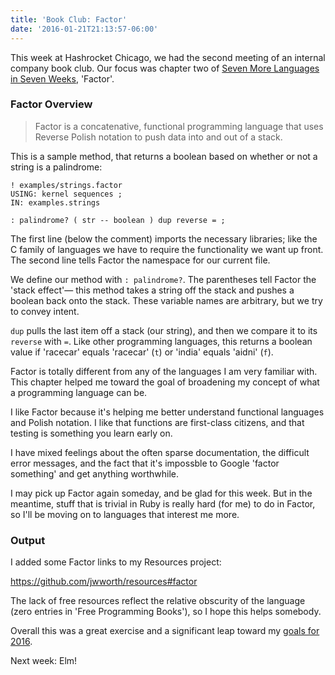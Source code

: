 ```yaml
---
title: 'Book Club: Factor'
date: '2016-01-21T21:13:57-06:00'
---
```


This week at Hashrocket Chicago, we had the second meeting of an internal company book club. Our focus was chapter two of [Seven More Languages in Seven Weeks](https://pragprog.com/book/7lang/seven-more-languages-in-seven-weeks), 'Factor'.

### Factor Overview

> Factor is a concatenative, functional programming language that uses Reverse Polish notation to push data into and out of a stack.

This is a sample method, that returns a boolean based on whether or not a string is a palindrome:

```factor
! examples/strings.factor
USING: kernel sequences ;
IN: examples.strings

: palindrome? ( str -- boolean ) dup reverse = ;
```

The first line (below the comment) imports the necessary libraries; like the C family of languages we have to require the functionality we want up front. The second line tells Factor the namespace for our current file.

We define our method with `: palindrome?`. The parentheses tell Factor the 'stack effect'— this method takes a string off the stack and pushes a boolean back onto the stack. These variable names are arbitrary, but we try to convey intent.

`dup` pulls the last item off a stack (our string), and then we compare it to its `reverse` with `=`. Like other programming languages, this returns a boolean value if 'racecar' equals 'racecar' (`t`) or 'india' equals 'aidni' (`f`).

Factor is totally different from any of the languages I am very familiar with. This chapter helped me toward the goal of broadening my concept of what a programming language can be.

I like Factor because it's helping me better understand functional languages and Polish notation. I like that functions are first-class citizens, and that testing is something you learn early on.

I have mixed feelings about the often sparse documentation, the difficult error messages, and the fact that it's impossble to Google 'factor something' and get anything worthwhile.

I may pick up Factor again someday, and be glad for this week. But in the meantime, stuff that is trivial in Ruby is really hard (for me) to do in Factor, so I'll be moving on to languages that interest me more.

### Output

I added some Factor links to my Resources project:

https://github.com/jwworth/resources#factor

The lack of free resources reflect the relative obscurity of the language (zero entries in 'Free Programming Books'), so I hope this helps somebody.

Overall this was a great exercise and a significant leap toward my [goals for 2016](http://www.jakeworth.com/my-annual-review-2015).

Next week: Elm!
